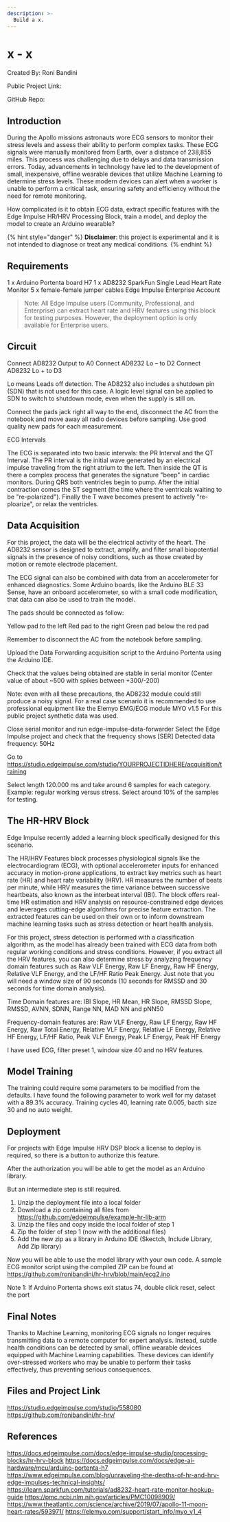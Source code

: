 ```yaml
---
description: >-
  Build a x.
---
```


# x - x

Created By: Roni Bandini

Public Project Link: []()

GitHub Repo: []()

## Introduction

During the Apollo missions astronauts wore ECG sensors to monitor their stress levels and assess their ability to perform complex tasks. These ECG signals were manually monitored from Earth, over a distance of 238,855 miles. This process was challenging due to delays and data transmission errors. Today, advancements in technology have led to the development of small, inexpensive, offline wearable devices that utilize Machine Learning to determine stress levels. These modern devices can alert when a worker is unable to perform a critical task, ensuring safety and efficiency without the need for remote monitoring.

How complicated is it to obtain ECG data, extract specific features with the Edge Impulse HR/HRV Processing Block, train a model, and deploy the model to create an Arduino wearable?

{% hint style="danger" %}
**Disclaimer**: this project is experimental and it is not intended to diagnose or treat any medical conditions.
{% endhint %}

## Requirements

1 x Arduino Portenta board H7
1 x AD8232 SparkFun Single Lead Heart Rate Monitor
5 x female-female jumper cables
Edge Impulse Enterprise Account

> Note: All Edge Impulse users (Community, Professional, and Enterprise) can extract heart rate and HRV features using this block for testing purposes. However, the deployment option is only available for Enterprise users.

## Circuit

Connect AD8232  Output to A0
Connect AD8232  Lo – to D2 
Connect AD8232  Lo + to D3 

Lo means Leads off detection. The AD8232 also includes a shutdown pin (SDN) that is not used for this case. A logic level signal can be applied to SDN to switch to shutdown mode, even when the supply is still on.

Connect the pads jack right all way to the end, disconnect the AC from the notebook and move away all radio devices before sampling. Use good quality new pads for each measurement. 

ECG Intervals

The ECG is separated into two basic intervals: the PR Interval and the QT Interval. The PR interval is the initial wave generated by an electrical impulse traveling from the right atrium to the left. Then inside the QT is there a complex process that generates the signature "beep" in cardiac monitors. During QRS both ventricles begin to pump. After the initial contraction comes the ST segment (the time where the ventricals waiting to be "re-polarized"). Finally the T wave becomes present to actively "re-ploarize", or relax the ventricles.

## Data Acquisition

For this project, the data will be the electrical activity of the heart. The AD8232 sensor is designed to extract, amplify, and filter small biopotential signals in the presence of noisy conditions, such as those created by motion or remote electrode placement.

The ECG signal can also be combined with data from an accelerometer for enhanced diagnostics. Some Arduino boards, like the Arduino BLE 33 Sense, have an onboard accelerometer, so with a small code modification, that data can also be used to train the model.

The pads should be connected as follow:

Yellow pad to the left
Red pad to the right
Green pad below the red pad

Remember to disconnect the AC from the notebook before sampling. 

Upload the Data Forwarding acquisition script to the Arduino Portenta using the Arduino IDE.

Check that the values being obtained are stable in serial monitor (Center value of about ~500 with spikes between +300/-200)

Note: even with all these precautions, the AD8232 module could still produce a noisy signal. For a real case scenario it is recommended to use professional equipment like the Elemyo EMG/ECG module MYO v1.5 For this public project synthetic data was used.

Close serial monitor and run edge-impulse-data-forwarder
Select the Edge Impulse project and check that the frequency shows [SER] Detected data frequency: 50Hz

Go to https://studio.edgeimpulse.com/studio/YOURPROJECTIDHERE/acquisition/training

Select length 120.000 ms and take around 6 samples for each category. Example: regular working versus stress. Select around 10% of the samples for testing. 

## The HR-HRV Block

Edge Impulse recently added a learning block specifically designed for this scenario.

The HR/HRV Features block processes physiological signals like the electrocardiogram (ECG), with optional accelerometer inputs for enhanced accuracy in motion-prone applications, to extract key metrics such as heart rate (HR) and heart rate variability (HRV). HR measures the number of beats per minute, while HRV measures the time variance between successive heartbeats, also known as the interbeat interval (IBI). The block offers real-time HR estimation and HRV analysis on resource-constrained edge devices and leverages cutting-edge algorithms for precise feature extraction. The extracted features can be used on their own or to inform downstream machine learning tasks such as stress detection or heart health analysis.

For this project, stress detection is performed with a classification algorithm, as the model has already been trained with ECG data from both regular working conditions and stress conditions. However, if you extract all the HRV features, you can also determine stress by analyzing frequency domain features such as Raw VLF Energy, Raw LF Energy, Raw HF Energy, Relative VLF Energy, and the LF/HF Ratio Peak Energy. Just note that you will need a window size of 90 seconds (10 seconds for RMSSD and 30 seconds for time domain analysis).

Time Domain features are: IBI Slope, HR Mean, HR Slope, RMSSD Slope, RMSSD, AVNN, SDNN, Range NN, MAD NN and pNN50

Frequency-domain features are: Raw VLF Energy, Raw LF Energy, Raw HF Energy, Raw Total Energy, Relative VLF Energy, Relative LF Energy, Relative HF Energy, LF/HF Ratio, Peak VLF Energy, Peak LF Energy, Peak HF Energy

I have used ECG, filter preset 1, window size 40 and no HRV features.

## Model Training

The training could require some parameters to be modified from the defaults. I have found the following parameter to work well for my dataset with a 89.3% accuracy. Training cycles 40, learning rate 0.005, bacth size 30 and no auto weight. 

## Deployment

For projects with Edge Impulse HRV DSP block a license to deploy is required, so there is a button to authorize this feature. 

After the authorization you will be able to get the model as an Arduino library.

But an intermediate step is still required.

1. Unzip the deployment file into a local folder
2. Download a zip containing all files from https://github.com/edgeimpulse/example-hr-lib-arm
3. Unzip the files and copy inside the local folder of step 1
4. Zip the folder of step 1 (now with the additional files)
5. Add the new zip as a library in Arduino IDE (Skectch, Include Library, Add Zip library)

Now you will be able to use the model library with your own code. A sample ECG monitor script using the compiled ZIP can be found at https://github.com/ronibandini/hr-hrv/blob/main/ecg2.ino 

Note 1: If Arduino Portenta shows exit status 74, double click reset, select the port

## Final Notes

Thanks to Machine Learning, monitoring ECG signals no longer requires transmitting data to a  remote computer for expert analysis. Instead, subtle health conditions can be detected by small, offline wearable devices equipped with Machine Learning capabilities. These devices can identify over-stressed workers who may be unable to perform their tasks effectively, thus preventing serious consequences.

## Files and Project Link

https://studio.edgeimpulse.com/studio/558080 
https://github.com/ronibandini/hr-hrv/ 

## References

https://docs.edgeimpulse.com/docs/edge-impulse-studio/processing-blocks/hr-hrv-block 
https://docs.edgeimpulse.com/docs/edge-ai-hardware/mcu/arduino-portenta-h7 
https://www.edgeimpulse.com/blog/unraveling-the-depths-of-hr-and-hrv-edge-impulses-technical-insights/
https://learn.sparkfun.com/tutorials/ad8232-heart-rate-monitor-hookup-guide
https://pmc.ncbi.nlm.nih.gov/articles/PMC10098909/ 
https://www.theatlantic.com/science/archive/2019/07/apollo-11-moon-heart-rates/593971/ 
https://elemyo.com/support/start_info/myo_v1_4 
